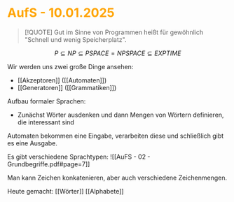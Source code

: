 # <font color = "orange">AufS - 10.01.2025</font>
>[!QUOTE] Gut im Sinne von Programmen heißt für gewöhnlich "Schnell und wenig Speicherplatz".

$$
P\subseteq NP \subseteq PSPACE = NPSPACE \subseteq EXPTIME
$$

Wir werden uns zwei große Dinge ansehen:
- [[Akzeptoren]] ([[Automaten]])
- [[Generatoren]] ([[Grammatiken]])

Aufbau formaler Sprachen:
- Zunächst Wörter ausdenken und dann Mengen von Wörtern definieren, die interessant sind

Automaten bekommen eine Eingabe, verarbeiten diese und schließlich gibt es eine Ausgabe.

Es gibt verschiedene Sprachtypen: ![[AuFS - 02 - Grundbegriffe.pdf#page=7]]

Man kann Zeichen konkatenieren, aber auch verschiedene Zeichenmengen.

Heute gemacht:
[[Wörter]]
[[Alphabete]]
